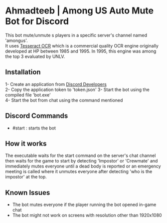 # Ahmadteeb | Among US Auto Mute Bot for Discord

This bot mute/unmute s players in a specific server's channel named 'amongus'.  
It uses [Tesseract OCR](https://sourceforge.net/projects/tesseract-ocr/files/latest/download) which is a commercial quality OCR engine originally developed at HP between 1985 and 1995. In 1995, this engine was among the top 3 evaluated by UNLV. 

## Installation
1- Create an application from [Discord Developers](https://discord.com/developers/applications)  
2- Copy the application token to 'token.json'
3- Start the bot using the compiled file 'bot.exe'  
4- Start the bot from chat using the command mentioned

## Discord Commands 
* #start : starts the bot 

## How it works
The executable waits for the start command on the server's chat channel then waits for the game to start by detecting 'Impostor' or 'Crewmate' and immediately mutes everyone until a dead body is reported or an emergency meeting is called where it unmutes everyone after detecting 'who is the impostor' at the top. 

## Known Issues 
* The bot mutes everyone if the player running the bot opened in-game chat
* The bot might not work on screens with resolution other than 1920x1080 